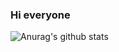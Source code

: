 ### Hi everyone 

![Anurag's github stats](https://github-readme-stats.vercel.app/api?username=Destrolaric&count_private=true&theme=synthwave)

[mail]: fireshowel@gmail.com
